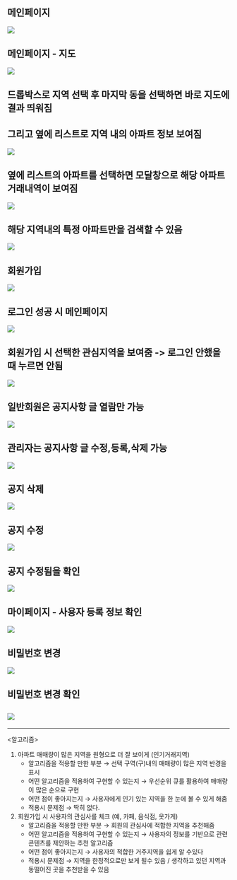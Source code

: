 ## 메인페이지 ##
![](./resultImg/mainpage.png)
## 메인페이지 - 지도 ##
![](./resultImg/mainpage2.png)
## 드롭박스로 지역 선택 후 마지막 동을 선택하면 바로 지도에 결과 띄워짐 ##
## 그리고 옆에 리스트로 지역 내의 아파트 정보 보여짐 ##
![](./resultImg/mapdropbox.png)
## 옆에 리스트의 아파트를 선택하면 모달창으로 해당 아파트 거래내역이 보여짐 ##
![](./resultImg/mapaptdetail.png)
## 해당 지역내의 특정 아파트만을 검색할 수 있음 ##
![](./resultImg/mapaptsearch.png)
## 회원가입 ##
![](./resultImg/join.png)
## 로그인 성공 시 메인페이지 ##
![](./resultImg/loginmainpage.png)
## 회원가입 시 선택한 관심지역을 보여줌 -> 로그인 안했을 때 누르면 안됨  ##
![](./resultImg/mapuserinterest.png)
## 일반회원은 공지사항 글 열람만 가능 ##
![](./resultImg/noticeuser.png)
## 관리자는 공지사항 글 수정,등록,삭제 가능 ##
![](./resultImg/noticeadmin.png)
## 공지 삭제 ##
![](./resultImg/noticedelete.png)
## 공지 수정 ##
![](./resultImg/noticemodify.png)
## 공지 수정됨을 확인 ##
![](./resultImg/noticemodify2.png)
## 마이페이지 - 사용자 등록 정보 확인 ##
![](./resultImg/mypage.png)
## 비밀번호 변경 ##
![](./resultImg/changepass.png)
## 비밀번호 변경 확인 ##
![](./resultImg/changepass2.png)
---
---
<알고리즘>
1. 아파트 매매량이 많은 지역을 원형으로 더 잘 보이게 (인기거래지역)
    - 알고리즘을 적용할 만한 부분 → 선택 구역(구)내의 매매량이 많은 지역 반경을 표시
    - 어떤 알고리즘을 적용하여 구현할 수 있는지 → 우선순위 큐를 활용하여 매매량이 많은 순으로 구현
    - 어떤 점이 좋아지는지 → 사용자에게 인기 있는 지역을 한 눈에 볼 수 있게 해줌
    - 적용시 문제점  → 딱히 없다.
2. 회원가입 시 사용자의 관심사를 체크 (예, 카페, 음식점, 옷가게)
    - 알고리즘을 적용할 만한 부분 → 회원의 관심사에 적합한 지역을 추천해줌
    - 어떤 알고리즘을 적용하여 구현할 수 있는지 → 사용자의 정보를 기반으로 관련 콘텐츠를 제안하는 추천 알고리즘
    - 어떤 점이 좋아지는지 → 사용자의 적합한 거주지역을 쉽게 알 수있다
    - 적용시 문제점  → 지역을 한정적으로만 보게 될수 있음 / 생각하고 있던 지역과 동떨어진 곳을 추천받을 수 있음
